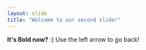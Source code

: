 ```yaml
---
layout: slide
title: "Welcome to our second slide!"
---
```

**It's Bold now?** :)
Use the left arrow to go back!
